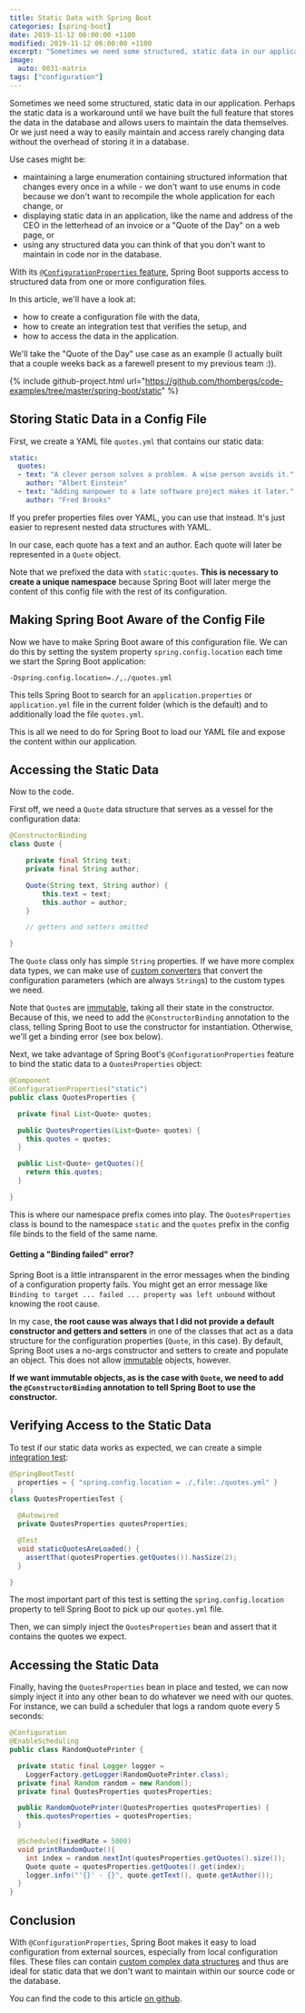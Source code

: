 ```yaml
---
title: Static Data with Spring Boot
categories: [spring-boot]
date: 2019-11-12 06:00:00 +1100
modified: 2019-11-12 06:00:00 +1100
excerpt: "Sometimes we need some structured, static data in our application. Spring Boot provides an easy way to maintain and access such data without the need of a database."
image:
  auto: 0031-matrix
tags: ["configuration"]
---
```


Sometimes we need some structured, static data in our application. Perhaps the static data is a workaround until we have built the full feature that stores the data in the database and allows users to maintain the data themselves. Or we just need a way to easily maintain and access rarely changing data without the overhead of storing it in a database.

Use cases might be:

* maintaining a large enumeration containing structured information that changes every once in a while - we don't want to use enums in code because we don't want to recompile the whole application for each change, or
* displaying static data in an application, like the name and address of the CEO in the letterhead of an invoice or a "Quote of the Day" on a web page, or
* using any structured data you can think of that you don't want to maintain in code nor in the database.

With its [`@ConfigurationProperties` feature](/spring-boot-configuration-properties), Spring Boot supports access to structured data from one or more configuration files. 

In this article, we'll have a look at:
 * how to create a configuration file with the data,
 * how to create an integration test that verifies the setup, and
 * how to access the data in the application.
 
We'll take the "Quote of the Day" use case as an example (I actually built that a couple weeks back as a farewell present to my previous team :)).

{% include github-project.html url="https://github.com/thombergs/code-examples/tree/master/spring-boot/static" %}

## Storing Static Data in a Config File

First, we create a YAML file `quotes.yml` that contains our static data:

```yml
static:
  quotes:
  - text: "A clever person solves a problem. A wise person avoids it."
    author: "Albert Einstein"
  - text: "Adding manpower to a late software project makes it later."
    author: "Fred Brooks"
```

If you prefer properties files over YAML, you can use that instead. It's just easier to represent nested data structures with YAML.

In our case, each quote has a text and an author. Each quote will later be represented in a `Quote` object. 

Note that we prefixed the data with `static:quotes`. **This is necessary to create a unique namespace** because Spring Boot will later merge the content of this config file with the rest of its configuration.

## Making Spring Boot Aware of the Config File

Now we have to make Spring Boot aware of this configuration file. We can do this by setting the system property `spring.config.location` each time we start the Spring Boot application: 

```
-Dspring.config.location=./,./quotes.yml
```

This tells Spring Boot to search for an `application.properties` or `application.yml` file in the current folder (which is the default) and to additionally load the file `quotes.yml`. 

This is all we need to do for Spring Boot to load our YAML file and expose the content within our application.

## Accessing the Static Data

Now to the code.

First off, we need a `Quote` data structure that serves as a vessel for the configuration data:

```java
@ConstructorBinding
class Quote {

    private final String text;
    private final String author;

    Quote(String text, String author) {
        this.text = text;
        this.author = author;
    }

    // getters and setters omitted

}
```

The `Quote` class only has simple `String` properties. If we have more complex data types, we can make use of [custom converters](/spring-boot-configuration-properties/#custom-types) that convert the configuration parameters (which are always `String`s) to the custom types we need. 

Note that `Quote`s are [immutable](/java-immutables/), taking all their state in the constructor. Because of this, we need to add the `@ConstructorBinding` annotation to the class, telling Spring Boot to use the constructor for instantiation. Otherwise, we'll get a binding error (see box below).

Next, we take advantage of Spring Boot's `@ConfigurationProperties` feature to bind the static data to a `QuotesProperties` object:

```java
@Component
@ConfigurationProperties("static")
public class QuotesProperties {

  private final List<Quote> quotes;

  public QuotesProperties(List<Quote> quotes) {
    this.quotes = quotes;
  }

  public List<Quote> getQuotes(){
    return this.quotes;
  }

}
```

This is where our namespace prefix comes into play. The `QuotesProperties` class is bound to the namespace `static` and the `quotes` prefix in the config file binds to the field of the same name.  

<div class="notice success">
  <h4>Getting a "Binding failed" error?</h4>
  <p>
   Spring Boot is a little intransparent in the error messages when the binding of a configuration property fails. You might get an error message like <code>Binding to target ... failed ... property was left unbound</code> without knowing the root cause.
  </p>
  <p>
  In my case, <strong>the root cause was always that I did not provide a default constructor and getters and setters</strong> in one of the classes that act as a data structure for the configuration properties (<code>Quote</code>, in this case). By default, Spring Boot uses a no-args constructor and setters to create and populate an object. This does not allow <a href="/java-immutables/">immutable</a> objects, however.
  </p>
  <p>
  <strong>If we want immutable objects, as is the case with <code>Quote</code>, we need to add the <code>@ConstructorBinding</code> annotation to tell Spring Boot to use the constructor.</strong> 
  </p>
</div>

## Verifying  Access to the Static Data

To test if our static data works as expected, we can create a simple [integration test](/spring-boot-test/):

```java
@SpringBootTest(
  properties = { "spring.config.location = ./,file:./quotes.yml" }
)
class QuotesPropertiesTest {

  @Autowired
  private QuotesProperties quotesProperties;

  @Test
  void staticQuotesAreLoaded() {
    assertThat(quotesProperties.getQuotes()).hasSize(2);
  }

}
```

The most important part of this test is setting the `spring.config.location` property to tell Spring Boot to pick up our `quotes.yml` file.

Then, we can simply inject the `QuotesProperties` bean and assert that it contains the quotes we expect.

## Accessing the Static Data

Finally, having the `QuotesProperties` bean in place and tested, we can now simply inject it into any other bean to do whatever we need with our quotes. For instance, we can build a scheduler that logs a random quote every 5 seconds:

```java
@Configuration
@EnableScheduling
public class RandomQuotePrinter {

  private static final Logger logger = 
    LoggerFactory.getLogger(RandomQuotePrinter.class);
  private final Random random = new Random();
  private final QuotesProperties quotesProperties;

  public RandomQuotePrinter(QuotesProperties quotesProperties) {
    this.quotesProperties = quotesProperties;
  }

  @Scheduled(fixedRate = 5000)
  void printRandomQuote(){
    int index = random.nextInt(quotesProperties.getQuotes().size());
    Quote quote = quotesProperties.getQuotes().get(index);
    logger.info("'{}' - {}", quote.getText(), quote.getAuthor());
  }
}
```

## Conclusion

With `@ConfigurationProperties`, Spring Boot makes it easy to load configuration from external sources, especially from local configuration files. These files can contain [custom complex data structures](/spring-boot-configuration-properties/#complex-property-types) and thus are ideal for static data that we don't want to maintain within our source code or the database.

You can find the code to this article [on github](https://github.com/thombergs/code-examples/tree/master/spring-boot/static).